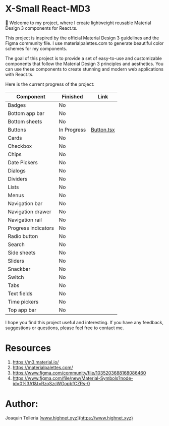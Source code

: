 # X-Small React-MD3
👋 Welcome to my project, where I create lightweight reusable Material Design 3 components for React.ts.

This project is inspired by the official Material Design 3 guidelines and the Figma community file. I use materialpalettes.com to generate beautiful color schemes for my components.

The goal of this project is to provide a set of easy-to-use and customizable components that follow the Material Design 3 principles and aesthetics. You can use these components to create stunning and modern web applications with React.ts.

Here is the current progress of the project:

| Component | Finished | Link |
|-----------|----------|------|
| Badges | No | |
| Bottom app bar | No | |
| Bottom sheets | No | |
| Buttons | In Progress | [Button.tsx](https://github.com/joaquintelleria/react-md3-components/blob/main/src/components/Button.tsx) |
| Cards | No | |
| Checkbox | No | |
| Chips | No | |
| Date Pickers | No | |
| Dialogs | No | |
| Dividers | No | |
| Lists | No | |
| Menus | No | |
| Navigation bar | No | |
| Navigation drawer | No | |
| Navigation rail | No | |
| Progress indicators | No | |
| Radio button | No | |
| Search | No | |
| Side sheets | No | |
| Sliders | No | |
| Snackbar | No | |
| Switch | No | |
| Tabs | No | |
| Text fields | No | |
| Time pickers | No | |
| Top app bar | No | |

I hope you find this project useful and interesting. If you have any feedback, suggestions or questions, please feel free to contact me.

# Resources
1. https://m3.material.io/
2. https://materialpalettes.com/
3. https://www.figma.com/community/file/1035203688168086460
4. https://www.figma.com/file/new/Material-Symbols?node-id=0%3A1&t=RzoSzcWGopbfCZRs-0

# Author: 
Joaquin Telleria [www.highnet.xyz](https://www.highnet.xyz)
